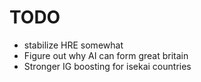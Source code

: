 # TODO

- stabilize HRE somewhat
- Figure out why AI can form great britain
- Stronger IG boosting for isekai countries